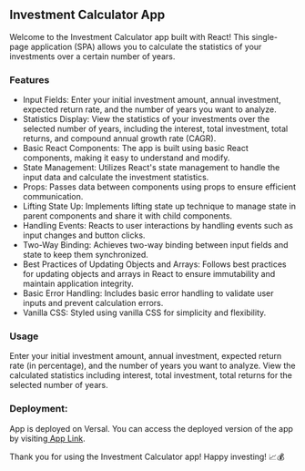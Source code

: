 ## Investment Calculator App
Welcome to the Investment Calculator app built with React! This single-page application (SPA) allows you to calculate the statistics of your investments over a certain number of years.

### Features
* Input Fields: Enter your initial investment amount, annual investment, expected return rate, and the number of years you want to analyze.
* Statistics Display: View the statistics of your investments over the selected number of years, including the interest, total investment, total returns, and compound annual growth rate (CAGR).
* Basic React Components: The app is built using basic React components, making it easy to understand and modify.
* State Management: Utilizes React's state management to handle the input data and calculate the investment statistics.
* Props: Passes data between components using props to ensure efficient communication.
* Lifting State Up: Implements lifting state up technique to manage state in parent components and share it with child components.
* Handling Events: Reacts to user interactions by handling events such as input changes and button clicks.
* Two-Way Binding: Achieves two-way binding between input fields and state to keep them synchronized.
* Best Practices of Updating Objects and Arrays: Follows best practices for updating objects and arrays in React to ensure immutability and maintain application integrity.
* Basic Error Handling: Includes basic error handling to validate user inputs and prevent calculation errors.
* Vanilla CSS: Styled using vanilla CSS for simplicity and flexibility.

### Usage
Enter your initial investment amount, annual investment, expected return rate (in percentage), and the number of years you want to analyze.
View the calculated statistics including interest, total investment, total returns for the selected number of years.

### Deployment:
App is deployed on Versal. You can access the deployed version of the app by visiting[ App Link](https://investment-calculator-murex-two.vercel.app/).

Thank you for using the Investment Calculator app! Happy investing! 📈💰

